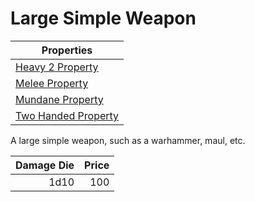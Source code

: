 # Large Simple Weapon

| Properties                                                               |
| ------------------------------------------------------------------------ |
| [Heavy 2 Property](../../Weapon%20Properties/Heavy%20X%20Property.md)       |
| [Melee Property](../../Weapon%20Properties/Melee%20Property.md)             |
| [Mundane Property](../../Material%20Properties/Mundane%20Property.md) |
| [Two Handed Property](../../Weapon%20Properties/Two%20Handed%20Property.md) |

A large simple weapon, such as a warhammer, maul, etc.

| Damage Die | Price |
| ---------: | ----: |
|       1d10 |   100 |
